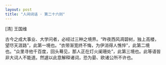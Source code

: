 ```yaml
---
layout: post
title: "人间词话 · 第二十六则"
---
```

[清] 王国维

古今之成大事业、大学问者，必经过三种之境界。“昨夜西风凋碧树，独上高楼，望尽天涯路”，此第一境也。“衣带渐宽终不悔，为伊消得人憔悴”，此第二境也。“众里寻他千百度，回头蓦见，那人正在灯火阑珊处”，此第三境也。此等语皆非大词人不能道。然遽以此意解释诸词，恐为晏、欧诸公所不许也。

